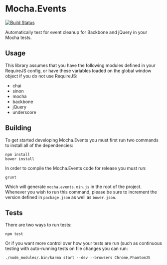 Mocha.Events
============

[![Build
Status](https://travis-ci.org/nowells/mocha.events.png?branch=master)](https://travis-ci.org/nowells/mocha.events)

Automatically test for event cleanup for Backbone and jQuery in your Mocha
tests.

Usage
-----

This library assumes that you have the following modules defined in your
RequireJS config, or have these variables loaded on the global window object if
you do not use RequireJS:

* chai
* sinon
* mocha
* backbone
* jQuery
* underscore

Building
--------

To get started developing Mocha.Events you must first run two commands to
install all of the dependencies:

    npm install
    bower install

In order to compile the Mocha.Events code for release you must run:

	grunt

Which will generate `mocha.events.min.js` in the root of the project. Whenever
you wish to run this command, please be sure to increment the version defined
in `package.json` as well as `bower.json`.

Tests
-----

There are two ways to run tests:

	npm test

Or if you want more control over how your tests are run (such as continuous
testing with auto-running tests on file changes you can run:

	./node_modules/.bin/karma start --dev --browsers Chrome,PhantomJS

